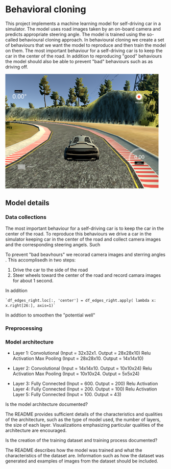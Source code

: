 # Behavioral cloning

This project implements a machine learning model for self-driving car in a simulator. The model uses road images taken by an on-board camera and predicts appropriate steering angle.  The model is trained using the so-called  behavioural cloning approach. 
In behavioural cloning we create a set of behaviours that we want the model to reproduce and then train the model on them. 
The most important behaviour for a self-driving car is to keep the car in the center of the road. 
In addition to reproducing "good" behaviours the model should also be able to prevent "bad" behaviours such as as driving off.

<img src="simulator.png" width="480" alt="Combined Image" />

## Model details 

### Data collections
The most important behaviour for a self-driving car is to keep the car in the center of the road. 
To reproduce this behaviours we drive a car in the simulator keeping car in the center of the road and collect camera images and the corresponding steering angels. Such 

To prevent "bad beavhours" we recorad camera images and sterring angles . This accomplisedh in two steps:
1. Drive the car to the side of the road
2. Steer wheels toward the center of the road and record camara images for about 1 second.

In addition

    `df_edges_right.loc[:, 'center'] = df_edges_right.apply( lambda x: x.right[26:], axis=1)`

In addtion to smoothen the "potential well"
### Preprocessing


### Model architecture 

- Layer 1:
Convolutional (Input = 32x32x1. Output = 28x28x10)
Relu Activation
Max Pooling (Input = 28x28x10. Output = 14x14x10)

- Layer 2:
Convolutional (Input = 14x14x10. Output = 10x10x24)
Relu Activation
Max Pooling (Input = 10x10x24. Output = 5x5x24)

- Layer 3:
Fully Connected (Input = 600. Output = 200)
Relu Activation
Layer 4:
Fully Connected (Input = 200. Output = 100)
Relu Activation
Layer 5:
Fully Connected (Input = 100. Output = 43)



Is the model architecture documented?

The README provides sufficient details of the characteristics and qualities of the architecture, such as the type of model used, the number of layers, the size of each layer. Visualizations emphasizing particular qualities of the architecture are encouraged.

Is the creation of the training dataset and training process documented?

The README describes how the model was trained and what the characteristics of the dataset are. Information such as how the dataset was generated and examples of images from the dataset should be included.
